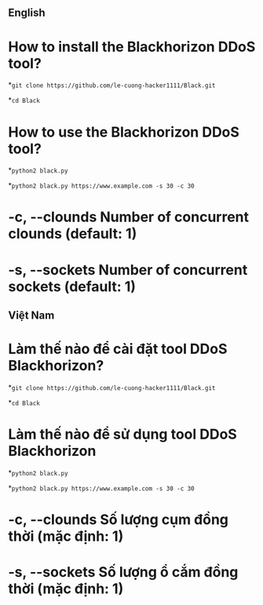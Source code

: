## English
# How to install the Blackhorizon DDoS tool?
*`git clone https://github.com/le-cuong-hacker1111/Black.git`

*`cd Black`

# How to use the Blackhorizon DDoS tool?
*`python2 black.py`

*`python2 black.py https://www.example.com -s 30 -c 30`

# -c, --clounds Number of concurrent clounds     (default: 1)

# -s, --sockets Number of concurrent sockets     (default: 1)

## Việt Nam
# Làm thế nào để cài đặt tool DDoS Blackhorizon?
*`git clone https://github.com/le-cuong-hacker1111/Black.git`

*`cd Black`

# Làm thế nào để sử dụng tool DDoS Blackhorizon
*`python2 black.py`

*`python2 black.py https://www.example.com -s 30 -c 30`

# -c, --clounds Số lượng cụm đồng thời (mặc định: 1)

# -s, --sockets Số lượng ổ cắm đồng thời (mặc định: 1)
